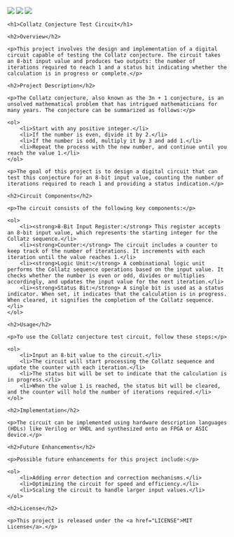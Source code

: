 ![](../../workflows/gds/badge.svg) ![](../../workflows/docs/badge.svg) ![](../../workflows/wokwi_test/badge.svg)

<!DOCTYPE html>
<html>

<head>
    <title>Collatz Conjecture Test Circuit</title>
</head>

<body>

    <h1>Collatz Conjecture Test Circuit</h1>

    <h2>Overview</h2>

    <p>This project involves the design and implementation of a digital circuit capable of testing the Collatz conjecture. The circuit takes an 8-bit input value and produces two outputs: the number of iterations required to reach 1 and a status bit indicating whether the calculation is in progress or complete.</p>

    <h2>Project Description</h2>

    <p>The Collatz conjecture, also known as the 3n + 1 conjecture, is an unsolved mathematical problem that has intrigued mathematicians for many years. The conjecture can be summarized as follows:</p>

    <ol>
        <li>Start with any positive integer.</li>
        <li>If the number is even, divide it by 2.</li>
        <li>If the number is odd, multiply it by 3 and add 1.</li>
        <li>Repeat the process with the new number, and continue until you reach the value 1.</li>
    </ol>

    <p>The goal of this project is to design a digital circuit that can test this conjecture for an 8-bit input value, counting the number of iterations required to reach 1 and providing a status indication.</p>

    <h2>Circuit Components</h2>

    <p>The circuit consists of the following key components:</p>

    <ol>
        <li><strong>8-Bit Input Register:</strong> This register accepts an 8-bit input value, which represents the starting integer for the Collatz sequence.</li>
        <li><strong>Counter:</strong> The circuit includes a counter to keep track of the number of iterations. It increments with each iteration until the value reaches 1.</li>
        <li><strong>Logic Unit:</strong> A combinational logic unit performs the Collatz sequence operations based on the input value. It checks whether the number is even or odd, divides or multiplies accordingly, and updates the input value for the next iteration.</li>
        <li><strong>Status Bit:</strong> A single bit is used as a status indicator. When set, it indicates that the calculation is in progress. When cleared, it signifies the completion of the Collatz sequence.</li>
    </ol>

    <h2>Usage</h2>

    <p>To use the Collatz conjecture test circuit, follow these steps:</p>

    <ol>
        <li>Input an 8-bit value to the circuit.</li>
        <li>The circuit will start processing the Collatz sequence and update the counter with each iteration.</li>
        <li>The status bit will be set to indicate that the calculation is in progress.</li>
        <li>When the value 1 is reached, the status bit will be cleared, and the counter will hold the number of iterations required.</li>
    </ol>

    <h2>Implementation</h2>

    <p>The circuit can be implemented using hardware description languages (HDLs) like Verilog or VHDL and synthesized onto an FPGA or ASIC device.</p>

    <h2>Future Enhancements</h2>

    <p>Possible future enhancements for this project include:</p>

    <ol>
        <li>Adding error detection and correction mechanisms.</li>
        <li>Optimizing the circuit for speed and efficiency.</li>
        <li>Scaling the circuit to handle larger input values.</li>
    </ol>

    <h2>License</h2>

    <p>This project is released under the <a href="LICENSE">MIT License</a>.</p>

</body>

</html>

